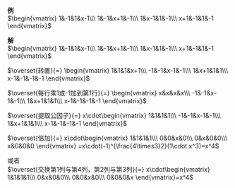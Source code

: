 **例**  
 $\begin{vmatrix}  
1&-1&1&x-1\\\   
1&-1&x+1&-1\\\    
1&x-1&1&-1\\\   
x+1&-1&1&-1  
\end{vmatrix}$   
  
**解**  
 $\begin{vmatrix}  
1&-1&1&x-1\\\   
1&-1&x+1&-1\\\    
1&x-1&1&-1\\\   
x+1&-1&1&-1  
\end{vmatrix}$   
  
 $\overset{转置}{=}  
\begin{vmatrix}  
1&1&1&x+1\\\   
-1&-1&x-1&-1\\\    
1&x+1&1&1\\\   
x-1&-1&-1&-1  
\end{vmatrix}$   
  
 $\overset{每行乘1或-1加到第1行}{=}  
\begin{vmatrix}  
x&x&x&x\\\   
-1&-1&x-1&-1\\\    
1&x+1&1&1\\\   
x-1&-1&-1&-1  
\end{vmatrix}$   
  
 $\overset{提取公因子}{=}  
x\cdot\begin{vmatrix}  
1&1&1&1\\\   
-1&-1&x-1&-1\\\    
1&x+1&1&1\\\   
x-1&-1&-1&-1  
\end{vmatrix}$   
  
 $\overset{倍加}{=}  
x\cdot\begin{vmatrix}  
1&1&1&1\\\   
0&0&x&0\\\    
0&x&0&0\\\   
x&0&0&0  
\end{vmatrix}  
=x\cdot(-1)^{\frac{4\times3}2}(1\cdot x^3)=x^4$   
  
或者  
 $\overset{交换第1列与第4列，第2列与第3列}{=}  
x\cdot\begin{vmatrix}  
1&1&1&1\\\   
0&x&0&0\\\    
0&0&x&0\\\   
0&0&0&x  
\end{vmatrix}=x^4$   
